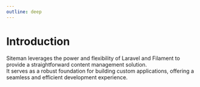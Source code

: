 ```yaml
---
outline: deep
---
```


# Introduction

Siteman leverages the power and flexibility of Laravel and Filament to provide a straightforward content management
solution.  
It serves as a robust foundation for building custom applications, offering a seamless and efficient
development experience.
